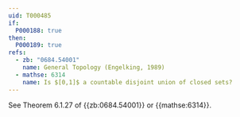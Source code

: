 ```yaml
---
uid: T000485
if:
  P000188: true
then:
  P000189: true
refs:
  - zb: "0684.54001"
    name: General Topology (Engelking, 1989)
  - mathse: 6314
    name: Is $[0,1]$ a countable disjoint union of closed sets?
---
```


See Theorem 6.1.27 of {{zb:0684.54001}} or {{mathse:6314}}.
